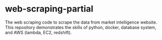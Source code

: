 # web-scraping-partial
The web scraping code to scrape the data from market intelligence website. This repository demonstrates the skills of python, docker, database system, and AWS (lambda, EC2, redshift).
